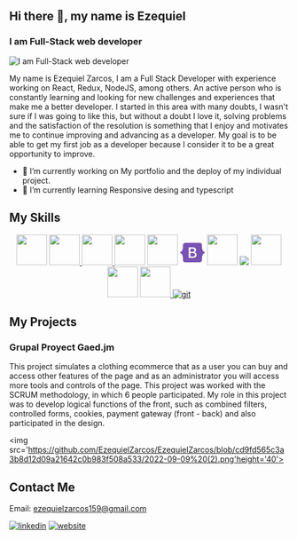 ## Hi there 👋, my name is Ezequiel
### I am Full-Stack web developer
![I am Full-Stack web developer](https://img.freepik.com/vector-gratis/encabezado-tipografico-desarrollo-presentacion-contenido-paginas-web-composicion-diseno-sitio-web-desarrollo-color-idea-tecnologia-informatica-ilustracion-vector-plano_613284-2493.jpg?w=996&t=st=1663201556~exp=1663202156~hmac=27b8152a1f876c82cd699f7b4686cde65479e1ece235ea1debe6bbe74ec54341)

My name is Ezequiel Zarcos, I am a Full Stack Developer with experience working on React, Redux, NodeJS, among others. An active person who is constantly learning and looking for new challenges and experiences that make me a better developer.
I started in this area with many doubts, I wasn't sure if I was going to like this, but without a doubt I love it, solving problems and the satisfaction of the resolution is something that I enjoy and motivates me to continue improving and advancing as a developer.
My goal is to be able to get my first job as a developer because I consider it to be a great opportunity to improve.

- 🔭 I’m currently working on My portfolio and the deploy of my individual project. 
- 🌱 I’m currently learning Responsive desing and typescript  

## My Skills
<div align='center'>
  <a href="https://developer.mozilla.org/es/docs/Web/JavaScript"><img src="https://raw.githubusercontent.com/yurijserrano/Github-Profile-Readme-Logos/master/programming%20languages/javascript.svg"  height="55" width="55" ></a>
  <a href="https://developer.mozilla.org/es/docs/Web/CSS"><img src="https://raw.githubusercontent.com/yurijserrano/Github-Profile-Readme-Logos/master/others/css.svg"  height="55" width="55" >
  <a href="https://developer.mozilla.org/es/docs/Web/HTML"><img src="https://raw.githubusercontent.com/yurijserrano/Github-Profile-Readme-Logos/master/others/html.svg"  height="55" width="55" >
    <a href="https://es.reactjs.org/"><img src="https://raw.githubusercontent.com/yurijserrano/Github-Profile-Readme-Logos/master/frameworks/react.svg"  height="55" width="55" ></a>
  <a href="https://es.redux.js.org/"><img src="https://raw.githubusercontent.com/yurijserrano/Github-Profile-Readme-Logos/master/frameworks/redux.svg"  height="55" width="55" ></a>
    <a href="https://getbootstrap.com/"><img src="https://raw.githubusercontent.com/devicons/devicon/9f4f5cdb393299a81125eb5127929ea7bfe42889/icons/bootstrap/bootstrap-plain.svg" alt="Bootstrap" width="45" height="45"/></a>
  <a href="https://nodejs.org/es/"><img src="https://raw.githubusercontent.com/yurijserrano/Github-Profile-Readme-Logos/master/frameworks/nodejs.svg"  height="55" width="55" ></a>
  <a href="https://expressjs.com/"><img src="https://ih1.redbubble.net/image.438908244.6144/flat,128x128,075,t.u2.jpg"  height="45" ></a>
  <a href="https://www.postgresql.org/"><img src="https://raw.githubusercontent.com/yurijserrano/Github-Profile-Readme-Logos/master/databases/postgresql.svg"  height="55" width="55" ></a>
  <a href="https://sequelize.org/"><img src="https://camo.githubusercontent.com/c7df0ed52a480ff725aac7ac3a11c8aedb6f60ea8ab01929c6adea9903589222/68747470733a2f2f63646e2e69636f6e2d69636f6e732e636f6d2f69636f6e73322f323130372f504e472f3531322f66696c655f747970655f73657175656c697a655f69636f6e5f3133303137332e706e67"  height="55" width="55" ></a>
  <a href="https://www.npmjs.com/"><img src="https://raw.githubusercontent.com/yurijserrano/Github-Profile-Readme-Logos/master/others/npm.svg"  height="55" width="55" >
  <a href="https://git-scm.com/"><img src="https://www.vectorlogo.zone/logos/git-scm/git-scm-icon.svg" alt="git" width="50" height="50"/></a>
  </div>

## My Projects

### Grupal Proyect Gaed.jm
    
This project simulates a clothing ecommerce that as a user you can buy and access other features of the page and as an administrator you will access more tools and controls of the page.
This project was worked with the SCRUM methodology, in which 6 people participated.
My role in this project was to develop logical functions of the front, such as combined filters, controlled forms, cookies, payment gateway (front - back) and also participated in the design.
    
<img src='https://github.com/EzequielZarcos/EzequielZarcos/blob/cd9fd565c3a3b8d12d09a21642c0b983f508a533/2022-09-09%20(2).png'height='40'>
    
## Contact Me

Email: ezequielzarcos159@gmail.com

[<img src='https://img.icons8.com/color/344/linkedin-circled--v1.svg' alt='linkedin' height='40'>](https://www.linkedin.com/in/ezequiel-zarcos-10068823b//)  [<img src='https://www.svgrepo.com/show/7917/cloud.svg' alt='website' height='40'>](https://potfolio-alpha.vercel.app/) 
